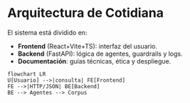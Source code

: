 # Arquitectura de Cotidiana

El sistema está dividido en:
- **Frontend** (React+Vite+TS): interfaz del usuario.
- **Backend** (FastAPI): lógica de agentes, guardrails y logs.
- **Documentación**: guías técnicas, ética y despliegue.

```mermaid
flowchart LR
U[Usuario] -->|consulta| FE[Frontend]
FE -->|HTTP/JSON| BE[Backend]
BE --> Agentes --> Corpus
